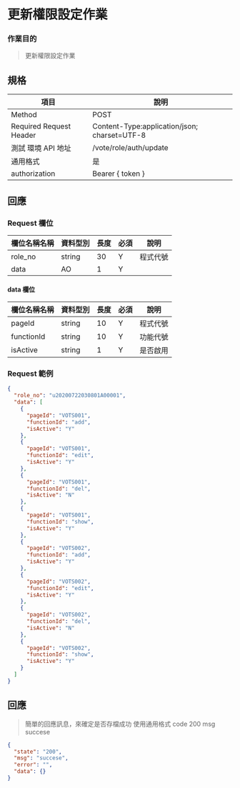 # 更新權限設定作業

### 作業目的

> 更新權限設定作業

## 規格

| 項目                    | 說明                                         |
| ----------------------- | -------------------------------------------- |
| Method                  | POST                                         |
| Required Request Header | Content-Type:application/json; charset=UTF-8 |
| 測試 環境 API 地址      | /vote/role/auth/update                       |
| 通用格式                | 是                                           |
| authorization           | Bearer { token }                             |

## 回應

### Request 欄位

| 欄位名稱名稱 | 資料型別 | 長度 | 必須 | 說明     |
| ------------ | -------- | ---- | ---- | -------- |
| role_no      | string   | 30   | Y    | 程式代號 |
| data         | AO       | 1    | Y    |          |

#### data 欄位

| 欄位名稱名稱 | 資料型別 | 長度 | 必須 | 說明     |
| ------------ | -------- | ---- | ---- | -------- |
| pageId       | string   | 10   | Y    | 程式代號 |
| functionId   | string   | 10   | Y    | 功能代號 |
| isActive     | string   | 1    | Y    | 是否啟用 |

### Request 範例

```json
{
  "role_no": "u20200722030801A00001",
  "data": [
    {
      "pageId": "VOTS001",
      "functionId": "add",
      "isActive": "Y"
    },
    {
      "pageId": "VOTS001",
      "functionId": "edit",
      "isActive": "Y"
    },
    {
      "pageId": "VOTS001",
      "functionId": "del",
      "isActive": "N"
    },
    {
      "pageId": "VOTS001",
      "functionId": "show",
      "isActive": "Y"
    },
    {
      "pageId": "VOTS002",
      "functionId": "add",
      "isActive": "Y"
    },
    {
      "pageId": "VOTS002",
      "functionId": "edit",
      "isActive": "Y"
    },
    {
      "pageId": "VOTS002",
      "functionId": "del",
      "isActive": "N"
    },
    {
      "pageId": "VOTS002",
      "functionId": "show",
      "isActive": "Y"
    }
  ]
}
```

## 回應

> 簡單的回應訊息，來確定是否存檔成功
> 使用通用格式 code 200 msg succese

```json
{
  "state": "200",
  "msg": "succese",
  "error": "",
  "data": {}
}
```
